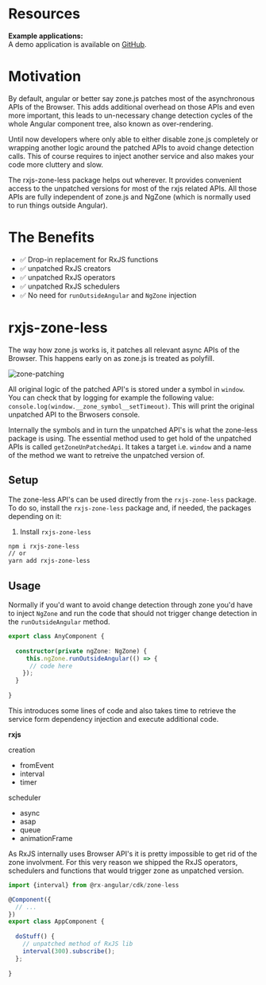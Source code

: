 # Resources

**Example applications:**  
A demo application is available on [GitHub](https://github.com/BioPhoton/rx-angular-cdk-zone-less).

# Motivation

By default, angular or better say zone.js patches most of the asynchronous APIs of the Browser. 
This adds additional overhead on those APIs and even more important, this leads to un-necessary change detection cycles of
the whole Angular component tree, also known as over-rendering. 

Until now developers where only able to either disable zone.js completely or wrapping another logic around the patched APIs to avoid change detection calls.
This of course requires to inject another service and also makes your code more cluttery and slow.

The rxjs-zone-less package helps out wherever.
It provides convenient access to the unpatched versions for most of the rxjs related APIs. 
All those APIs are fully independent of zone.js and NgZone (which is normally used to run things outside Angular).

# The Benefits

- ✅ Drop-in replacement for RxJS functions
- ✅ unpatched RxJS creators
- ✅ unpatched RxJS operators
- ✅ unpatched RxJS schedulers
- ✅ No need for `runOutsideAngular` and `NgZone` injection

# rxjs-zone-less

The way how zone.js works is, it patches all relevant async APIs of the Browser. This happens early on as zone.js is treated as polyfill.

![zone-patching](https://user-images.githubusercontent.com/10064416/129472845-e27c5a52-f99d-4f5f-b205-4e947e188d25.png)

All original logic of the patched API's is stored under a symbol in `window`. You can check that by logging for example the following value: `console.log(window.__zone_symbol__setTimeout)`.
This will print the original unpatched API to the Brwosers console. 

Internally the symbols and in turn the unpatched API's is what the zone-less package is using. 
The essential method used to get hold of the unpatched APIs is called `getZoneUnPatchedApi`. It takes a target i.e. `window` and a name of the method we want to retreive the unpatched version of.

## Setup

The zone-less API's can be used directly from the `rxjs-zone-less` package.
To do so, install the `rxjs-zone-less` package and, if needed, the packages depending on it:

1. Install `rxjs-zone-less`

```bash
npm i rxjs-zone-less
// or
yarn add rxjs-zone-less
```

## Usage

Normally if you'd want to avoid change detection through zone you'd have to inject `NgZone` and run the code that should not trigger change detection in the `runOutsideAngular` method.  

```typescript
export class AnyComponent {
  
  constructor(private ngZone: NgZone) {
     this.ngZone.runOutsideAngular(() => {
      // code here
    });
  }
 
}
```

This introduces some lines of code and also takes time to retrieve the service form dependency injection and execute additional code.

**rxjs**

creation

- fromEvent
- interval
- timer

scheduler

- async
- asap
- queue
- animationFrame

As RxJS internally uses Browser API's it is pretty impossible to get rid of the zone involvment. 
For this very reason we shipped the RxJS operators, schedulers and functions that would trigger zone as unpatched version.

```typescript
import {interval} from @rx-angular/cdk/zone-less

@Component({
  // ...
})
export class AppComponent {
  
  doStuff() {
    // unpatched method of RxJS lib
    interval(300).subscribe();
  };
  
}
```
